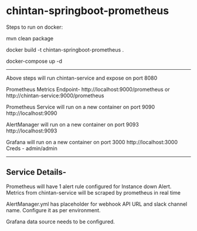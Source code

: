 # chintan-springboot-prometheus

Steps to run on docker:

mvn clean package

docker build -t chintan-springboot-prometheus .

docker-compose up -d

---------------------------

Above steps will run chintan-service and expose on port 8080

Prometheus Metrics Endpoint-
http://localhost:9000/prometheus or http://chintan-service:9000/prometheus

Prometheus Service will run on a new container on port 9090
http://localhost:9090

AlertManager will run on a new container on port 9093
http://localhost:9093

Grafana will run on a new container on port 3000
http://localhost:3000
Creds - admin/admin

----------------------------
Service Details-
----------------
Prometheus will have 1 alert rule configured for Instance down Alert.
Metrics from chintan-service will be scraped by prometheus in real time

AlertManager.yml has placeholder for webhook API URL and slack channel name. Configure it as per environment.

Grafana data source needs to be configured.
